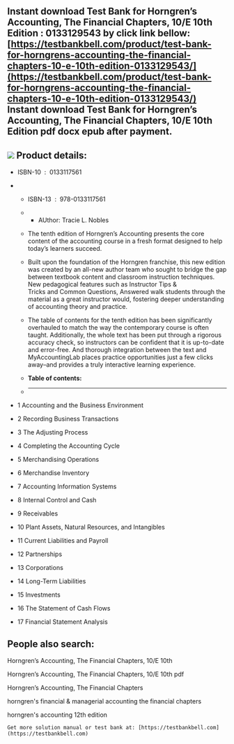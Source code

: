 Instant download **Test Bank for Horngren’s Accounting, The Financial Chapters, 10/E 10th Edition : 0133129543** by click link bellow:  
[https://testbankbell.com/product/test-bank-for-horngrens-accounting-the-financial-chapters-10-e-10th-edition-0133129543/](https://testbankbell.com/product/test-bank-for-horngrens-accounting-the-financial-chapters-10-e-10th-edition-0133129543/)  
**Instant download Test Bank for Horngren’s Accounting, The Financial Chapters, 10/E 10th Edition pdf docx epub after payment.**
--------------------------------------------------------------------------------------------------------------------------------


![](https://testbankbell.com/wp-content/uploads/2023/05/0133129543-500x5001-1-300x300.jpg)
**Product details:**
--------------------


* ISBN-10 ‏ : ‎ 0133117561
* * ISBN-13 ‏ : ‎ 978-0133117561
  * * AUthor: Tracie L. Nobles
   
  * The tenth edition of Horngren’s Accounting presents the core content of the accounting course in a fresh format designed to help today’s learners succeed.
 
  * Built upon the foundation of the Horngren franchise, this new edition was created by an all-new author team who sought to bridge the gap between textbook content and classroom instruction techniques. New pedagogical features such as Instructor Tips & Tricks and Common Questions, Answered walk students through the material as a great instructor would, fostering deeper understanding of accounting theory and practice.
 
  * The table of contents for the tenth edition has been significantly overhauled to match the way the contemporary course is often taught. Additionally, the whole text has been put through a rigorous accuracy check, so instructors can be confident that it is up-to-date and error-free. And thorough integration between the text and MyAccountingLab places practice opportunities just a few clicks away–and provides a truly interactive learning experience.
  * **Table of contents:**
  * ----------------------
 
* 1 Accounting and the Business Environment
* 2 Recording Business Transactions
* 3 The Adjusting Process
* 4 Completing the Accounting Cycle
* 5 Merchandising Operations
* 6 Merchandise Inventory
* 7 Accounting Information Systems
* 8 Internal Control and Cash
* 9 Receivables
* 10 Plant Assets, Natural Resources, and Intangibles
* 11 Current Liabilities and Payroll
* 12 Partnerships
* 13 Corporations
* 14 Long-Term Liabilities
* 15 Investments
* 16 The Statement of Cash Flows
* 17 Financial Statement Analysis

**People also search:**
-----------------------


Horngren’s Accounting, The Financial Chapters, 10/E 10th

Horngren’s Accounting, The Financial Chapters, 10/E 10th pdf

Horngren’s Accounting, The Financial Chapters

horngren's financial & managerial accounting the financial chapters

horngren's accounting 12th edition


    Get more solution manual or test bank at: [https://testbankbell.com](https://testbankbell.com)
